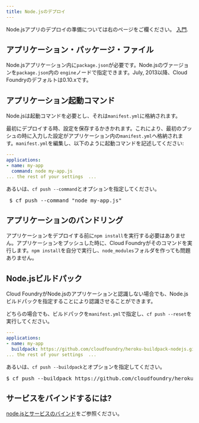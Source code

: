 ```yaml
---
title: Node.jsのデプロイ
---
```


Node.jsアプリのデプロイの準備については右のページをご欄ください。
[入門](../../../dotcom/getting-started.html).

## <a id='packagejson'></a>アプリケーション・パッケージ・ファイル ##

Node.jsアプリケーション内に`package.json`が必要です。Node.jsのヴァージョンを`package.json`内の `engine`ノードで指定できます。July, 2013以降、Cloud Foundryのデフォルトは0.10.xです。

## <a id='start'></a>アプリケーション起動コマンド ##

Node.jsは起動コマンドを必要とし、それは`manifest.yml`に格納されます。

最初にデプロイする時、設定を保存するかきかれます。これにより、最初のプッシュの時に入力した設定がアプリケーション内の`manifest.yml`へ格納されます。`manifest.yml`を編集し、以下のように起動コマンドを記述してください:

~~~yaml
---
applications:
- name: my-app
  command: node my-app.js
... the rest of your settings  ...
~~~

あるいは、`cf push --command`とオプションを指定してください。

<pre class="termainl"> $ cf push --command "node my-app.js" </pre>

## <a id='nodemodules'></a>アプリケーションのバンドリング ##

アプリケーションをデプロイする前に`npm install`を実行する必要はありません。アプリケーションをプッシュした時に、Cloud
Foundryがそのコマンドを実行します。`npm install`を自分で実行し、`node_modules`フォルダを作っても問題ありません。

## <a id='buildpack'></a> Node.jsビルドパック ##

Cloud
FoundryがNode.jsのアプリケーションと認識しない場合でも、Node.jsビルドパックを指定することにより認識させることができます。

どちらの場合でも、ビルドパックを`manifest.yml`で指定し、`cf push --reset`を実行してください。

~~~yaml
---
applications:
- name: my-app
  buildpack: https://github.com/cloudfoundry/heroku-buildpack-nodejs.git
... the rest of your settings  ...
~~~

あるいは、`cf push --buildpack`とオプションを指定してください。

<pre class="termainl">
$ cf push --buildpack https://github.com/cloudfoundry/heroku-buildpack-nodejs.git
</pre>

## <a id='services'></a>サービスをバインドするには? ##

[node.jsとサービスのバインド](../../services/node-service-bindings.html)をご参照ください。

